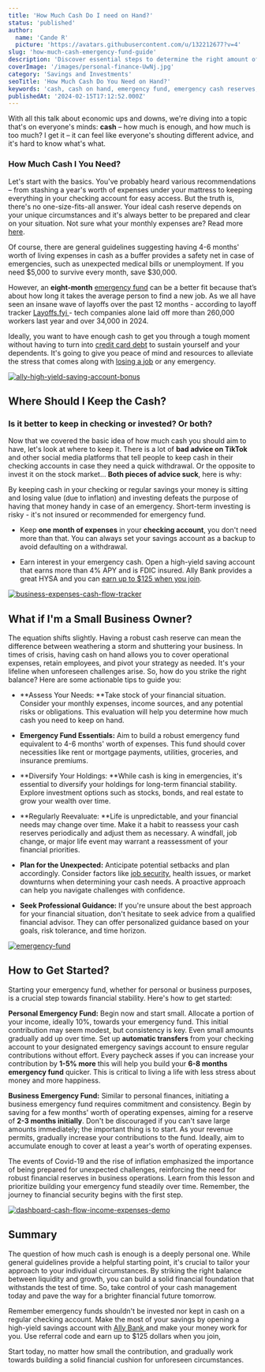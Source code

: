 ```yaml
---
title: 'How Much Cash Do I need on Hand?'
status: 'published'
author:
  name: 'Cande R'
  picture: 'https://avatars.githubusercontent.com/u/132212677?v=4'
slug: 'how-much-cash-emergency-fund-guide'
description: 'Discover essential steps to determine the right amount of cash to keep on hand for personal and business emergencies. Explore practical strategies to start building your emergency fund today and secure your financial stability in uncertain times.'
coverImage: '/images/personal-finance-UwNj.jpg'
category: 'Savings and Investments'
seoTitle: 'How Much Cash Do You Need on Hand?'
keywords: 'cash, cash on hand, emergency fund, emergency cash reserves, financial preparedness, managing cash in emergencies, building emergency fund, financial stability '
publishedAt: '2024-02-15T17:12:52.000Z'
---
```


With all this talk about economic ups and downs, we're diving into a topic that's on everyone's minds: **cash** – how much is enough, and how much is too much? I get it – it can feel like everyone's shouting different advice, and it's hard to know what's what.

### How Much Cash I You Need?

Let's start with the basics. You've probably heard various recommendations – from stashing a year's worth of expenses under your mattress to keeping everything in your checking account for easy access. But the truth is, there's no one-size-fits-all answer. Your ideal cash reserve depends on your unique circumstances and it's always better to be prepared and clear on your situation. Not sure what your monthly expenses are? Read more [here](/blog/tracking-monthly-expenses).

Of course, there are general guidelines suggesting having 4-6 months' worth of living expenses in cash as a buffer provides a safety net in case of emergencies, such as unexpected medical bills or unemployment. If you need $5,000 to survive every month, save $30,000.

However, an **eight-month** [emergency fund](/blog/building-an-emergency-fund) can be a better fit because that’s about how long it takes the average person to find a new job. As we all have seen an insane wave of layoffs over the past 12 months - according to layoff tracker [Layoffs.fyi ](http://layoffs.fyi/)\- tech companies alone laid off more than 260,000 workers last year and over 34,000 in 2024.

Ideally, you want to have enough cash to get you through a tough moment without having to turn into [credit card debt](/blog/how-to-get-out-of-debt) to sustain yourself and your dependents. It's going to give you peace of mind and resources to alleviate the stress that comes along with [losing a job](/blog/career-advice-supporting-loved-ones-job-search) or any emergency.

[![ally-high-yield-saving-account-bonus](/images/screen-shot-2024-02-09-at-3.37.50-pm-U0Nj.png)](https://www.ally.com/referral?code=4H3G4S7N9D)

## Where Should I Keep the Cash?

### Is it better to keep in checking or invested? Or both?

Now that we covered the basic idea of how much cash you should aim to have, let's look at where to keep it. There is a lot of **bad advice on TikTok** and other social media platforms that tell people to keep cash in their checking accounts in case they need a quick withdrawal. Or the opposite to invest it on the stock market… **Both pieces of advice suck**, here is why:

By keeping cash in your checking or regular savings your money is sitting and losing value (due to inflation) and investing defeats the purpose of having that money handy in case of an emergency. Short-term investing is risky - it's not insured or recommended for emergency fund.

- Keep **one month of expenses** in your **checking account**, you don't need more than that. You can always set your savings account as a backup to avoid defaulting on a withdrawal.

- Earn interest in your emergency cash. Open a high-yield saving account that earns more than 4% APY and is FDIC insured. Ally Bank provides a great HYSA and you can [earn up to $125 when you join](https://www.ally.com/referral?code=4H3G4S7N9D).

[![business-expenses-cash-flow-tracker](/images/home--9--Q3MD.png)](/features/transactions)

## What if I'm a Small Business Owner?

The equation shifts slightly. Having a robust cash reserve can mean the difference between weathering a storm and shuttering your business. In times of crisis, having cash on hand allows you to cover operational expenses, retain employees, and pivot your strategy as needed. It's your lifeline when unforeseen challenges arise. So, how do you strike the right balance? Here are some actionable tips to guide you:

- \*\*Assess Your Needs: \*\*Take stock of your financial situation. Consider your monthly expenses, income sources, and any potential risks or obligations. This evaluation will help you determine how much cash you need to keep on hand.

- **Emergency Fund Essentials:** Aim to build a robust emergency fund equivalent to 4-6 months' worth of expenses. This fund should cover necessities like rent or mortgage payments, utilities, groceries, and insurance premiums.

- \*\*Diversify Your Holdings: \*\*While cash is king in emergencies, it's essential to diversify your holdings for long-term financial stability. Explore investment options such as stocks, bonds, and real estate to grow your wealth over time.

- \*\*Regularly Reevaluate: \*\*Life is unpredictable, and your financial needs may change over time. Make it a habit to reassess your cash reserves periodically and adjust them as necessary. A windfall, job change, or major life event may warrant a reassessment of your financial priorities.

- **Plan for the Unexpected:** Anticipate potential setbacks and plan accordingly. Consider factors like [job security](/blog/career-advice-supporting-loved-ones-job-search), health issues, or market downturns when determining your cash needs. A proactive approach can help you navigate challenges with confidence.

- **Seek Professional Guidance:** If you're unsure about the best approach for your financial situation, don't hesitate to seek advice from a qualified financial advisor. They can offer personalized guidance based on your goals, risk tolerance, and time horizon.

[![emergency-fund](/images/goals-A4MD.png)](/features/goals)

## How to Get Started?

Starting your emergency fund, whether for personal or business purposes, is a crucial step towards financial stability. Here's how to get started:

**Personal Emergency Fund:** Begin now and start small. Allocate a portion of your income, ideally 10%, towards your emergency fund. This initial contribution may seem modest, but consistency is key. Even small amounts gradually add up over time. Set up **automatic transfers** from your checking account to your designated emergency savings account to ensure regular contributions without effort. Every paycheck asses if you can increase your contribution by **1-5% more** this will help you build your **6-8 months emergency fund** quicker. This is critical to living a life with less stress about money and more happiness.

**Business Emergency Fund:** Similar to personal finances, initiating a business emergency fund requires commitment and consistency. Begin by saving for a few months' worth of operating expenses, aiming for a reserve of **2-3 months initially**. Don't be discouraged if you can't save large amounts immediately; the important thing is to start. As your revenue permits, gradually increase your contributions to the fund. Ideally, aim to accumulate enough to cover at least a year's worth of operating expenses.

The events of Covid-19 and the rise of inflation emphasized the importance of being prepared for unexpected challenges, reinforcing the need for robust financial reserves in business operations. Learn from this lesson and prioritize building your emergency fund steadily over time. Remember, the journey to financial security begins with the first step.

[![dashboard-cash-flow-income-expenses-demo](/images/home--8--IxOD.png)](/features/dashboard)

## Summary

The question of how much cash is enough is a deeply personal one. While general guidelines provide a helpful starting point, it's crucial to tailor your approach to your individual circumstances. By striking the right balance between liquidity and growth, you can build a solid financial foundation that withstands the test of time. So, take control of your cash management today and pave the way for a brighter financial future tomorrow.

Remember emergency funds shouldn't be invested nor kept in cash on a regular checking account. Make the most of your savings by opening a high-yield savings account with [Ally Bank ](https://www.ally.com/referral?code=4H3G4S7N9D)and make your money work for you. Use referral code and earn up to $125 dollars when you join,

Start today, no matter how small the contribution, and gradually work towards building a solid financial cushion for unforeseen circumstances.

